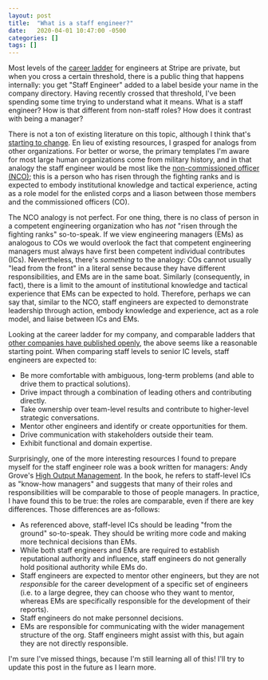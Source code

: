 ```yaml
---
layout: post
title:  "What is a staff engineer?"
date:   2020-04-01 10:47:00 -0500
categories: []
tags: []
---
```


Most levels of the [career ladder](https://lethain.com/perf-management-system/) for engineers at Stripe are private, but when you cross a certain threshold, there is a public thing that happens internally: you get "Staff Engineer" added to a label beside your name in the company directory. Having recently crossed that threshold, I've been spending some time trying to understand what it means. What is a staff engineer? How is that different from non-staff roles? How does it contrast with being a manager?

There is not a ton of existing literature on this topic, although I think that's [starting to change](https://staffeng.com/). En lieu of existing resources, I grasped for analogs from other organizations. For better or worse, the primary templates I'm aware for most large human organizations come from military history, and in that analogy the staff engineer would be most like the [non-commissioned officer (NCO)](https://en.wikipedia.org/wiki/Non-commissioned_officer); this is a person who has risen through the fighting ranks and is expected to embody institutional knowledge and tactical experience, acting as a role model for the enlisted corps and a liason between those members and the commissioned officers (CO).

The NCO analogy is not perfect. For one thing, there is no class of person in a competent engineering organization who has _not_ "risen through the fighting ranks" so-to-speak. If we view engineering managers (EMs) as analogous to COs we would overlook the fact that competent engineering managers must always have first been competent individual contributes (ICs). Nevertheless, there's _something_ to the analogy: COs cannot usually "lead from the front" in a literal sense because they have different responsibilities, and EMs are in the same boat. Similarly (consequently, in fact), there is a limit to the amount of institutional knowledge and tactical experience that EMs can be expected to hold. Therefore, perhaps we can say that, similar to the NCO, staff engineers are expected to demonstrate leadership through action, embody knowledge and experience, act as a role model, and liaise between ICs and EMs.

Looking at the career ladder for my company, and comparable ladders that [other companies have published openly](https://about.gitlab.com/handbook/engineering/career-development/career-matrix.html), the above seems like a reasonable starting point. When comparing staff levels to senior IC levels, staff engineers are expected to:

 - Be more comfortable with ambiguous, long-term problems (and able to drive them to practical solutions).
 - Drive impact through a combination of leading others and contributing directly.
 - Take ownership over team-level results and contribute to higher-level strategic conversations.
 - Mentor other engineers and identify or create opportunities for them.
 - Drive communication with stakeholders outside their team.
 - Exhibit functional and domain expertise.

Surprisingly, one of the more interesting resources I found to prepare myself for the staff engineer role was a book written for managers: Andy Grove's [High Output Management](https://www.amazon.com/High-Output-Management-Andrew-Grove/dp/0679762884/). In the book, he refers to staff-level ICs as "know-how managers" and suggests that many of their roles and responsibilities will be comparable to those of people managers. In practice, I have found this to be true: the roles are comparable, even if there are key differences. Those differences are as-follows:

 - As referenced above, staff-level ICs should be leading "from the ground" so-to-speak. They should be writing more code and making more technical decisions than EMs.
 - While both staff engineers and EMs are required to establish reputational authority and influence, staff engineers do not generally hold positional authority while EMs do.
 - Staff engineers are expected to mentor other engineers, but they are not _responsible_ for the career development of a specific set of engineers (i.e. to a large degree, they can choose who they want to mentor, whereas EMs are specifically responsible for the development of their reports).
 - Staff engineers do not make personnel decisions.
 - EMs are responsible for communicating with the wider management structure of the org. Staff engineers might assist with this, but again they are not directly responsible.

I'm sure I've missed things, because I'm still learning all of this! I'll try to update this post in the future as I learn more.
